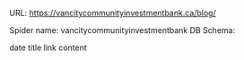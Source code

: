 URL: https://vancitycommunityinvestmentbank.ca/blog/

Spider name: vancitycommunityinvestmentbank
DB Schema:

date
title
link
content
